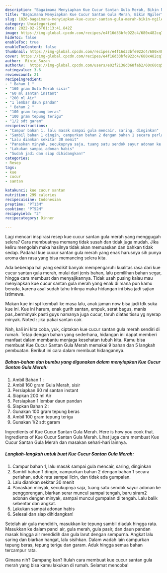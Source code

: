 ```yaml
---
description: "Bagaimana Menyiapkan Kue Cucur Santan Gula Merah, Bikin Ngiler"
title: "Bagaimana Menyiapkan Kue Cucur Santan Gula Merah, Bikin Ngiler"
slug: 1826-bagaimana-menyiapkan-kue-cucur-santan-gula-merah-bikin-ngiler
category: Uncategorized
date: 2022-02-25T01:13:41.842Z
image: https://img-global.cpcdn.com/recipes/e4f16d33bfe922c4/680x482cq70/kue-cucur-santan-gula-merah-foto-resep-utama.jpg
hideToc: false
enableToc: true
enableTocContent: false
thumbnail: https://img-global.cpcdn.com/recipes/e4f16d33bfe922c4/680x482cq70/kue-cucur-santan-gula-merah-foto-resep-utama.jpg
cover: https://img-global.cpcdn.com/recipes/e4f16d33bfe922c4/680x482cq70/kue-cucur-santan-gula-merah-foto-resep-utama.jpg
author:  Rinie_Suzan
authorAv:  https://img-global.cpcdn.com/users/e02f2138d368fab2/60x60cq50/avatar.jpg
ratingvalue: 3.6
reviewcount: 21
recipeingredient:
- " Bahan 1 "
- "160 gram Gula Merah sisir"
- "60 ml santan instant"
- "200 ml Air"
- "1 lembar daun pandan"
- " Bahan 2 "
- "100 gram tepung beras"
- "100 gram tepung terigu"
- "1/2 sdt garam"
recipeinstructions:
- "Campur bahan 1, lalu masak sampai gula mencair, saring, dinginkan"
- "Sambil bahan 1 dingin, campurkan bahan 2 dengan bahan 1 secara perlahan, aduk rata sampai licin, dan tidak ada gumpalan."
- "Lalu diamkan sekitar 30 menit"
- "Panaskan minyak, secukupnya saja, tuang satu sendok sayur adonan ke penggorengan, biarkan serar muncul sampai tengah, baru siram2 adonan dengan minyak, sampai muncul gumpalan di tengah. Lalu balik sebentar dan angkat."
- "Lakukan sampai adonan habis"
- "Sudah jadi dan siap dihidangkan!"
categories:
- Resep
tags:
- kue
- cucur
- santan

katakunci: kue cucur santan 
nutrition: 299 calories
recipecuisine: Indonesian
preptime: "PT13M"
cooktime: "PT52M"
recipeyield: "2"
recipecategory: Dinner

---
```



Lagi mencari inspirasi resep kue cucur santan gula merah yang menggugah selera? Cara membuatnya memang tidak susah dan tidak juga mudah. Jika keliru mengolah maka hasilnya tidak akan memuaskan dan bahkan tidak sedap. Padahal kue cucur santan gula merah yang enak harusnya sih punya aroma dan rasa yang bisa memancing selera kita.


Ada beberapa hal yang sedikit banyak mempengaruhi kualitas rasa dari kue cucur santan gula merah, mulai dari jenis bahan, lalu pemilihan bahan segar, hingga cara membuat dan menyajikannya. Tidak usah pusing kalau mau menyiapkan kue cucur santan gula merah yang enak di mana pun kamu berada, karena asal sudah tahu triknya maka hidangan ini bisa jadi sajian istimewa.

Makan kue ini spt kembali ke masa lalu, anak jaman now bisa jadi tdk suka kue ini. Kue ini harum, enak gurih santan, empuk, serat bagus, manis pas,.berminyak pasti guys namanya juga cucur, taruh diatas tissu yg nyerap minyak. Noted : jika pakai santan cair.


Nah, kali ini kita coba, yuk, ciptakan kue cucur santan gula merah sendiri di rumah. Tetap dengan bahan yang sederhana, hidangan ini dapat memberi manfaat dalam membantu menjaga kesehatan tubuh kita. Kamu bisa membuat Kue Cucur Santan Gula Merah memakai 9 bahan dan 5 langkah pembuatan. Berikut ini cara dalam membuat hidangannya.

<!--inarticleads1-->

##### Bahan-bahan dan bumbu yang digunakan dalam menyiapkan Kue Cucur Santan Gula Merah:

1. Ambil  Bahan 1 :
1. Ambil 160 gram Gula Merah, sisir
1. Persiapkan 60 ml santan instant
1. Siapkan 200 ml Air
1. Persiapkan 1 lembar daun pandan
1. Siapkan  Bahan 2 :
1. Gunakan 100 gram tepung beras
1. Ambil 100 gram tepung terigu
1. Gunakan 1/2 sdt garam


Ingredients of Kue Cucur Santan Gula Merah. Here is how you cook that. Ingredients of Kue Cucur Santan Gula Merah. Lihat juga cara membuat Kue Cucur Santan Gula Merah dan masakan sehari-hari lainnya. 

<!--inarticleads2-->

##### Langkah-langkah untuk buat Kue Cucur Santan Gula Merah:

1. Campur bahan 1, lalu masak sampai gula mencair, saring, dinginkan
1. Sambil bahan 1 dingin, campurkan bahan 2 dengan bahan 1 secara perlahan, aduk rata sampai licin, dan tidak ada gumpalan.
1. Lalu diamkan sekitar 30 menit
1. Panaskan minyak, secukupnya saja, tuang satu sendok sayur adonan ke penggorengan, biarkan serar muncul sampai tengah, baru siram2 adonan dengan minyak, sampai muncul gumpalan di tengah. Lalu balik sebentar dan angkat.
1. Lakukan sampai adonan habis
1. Selesai dan siap dihidangkan!

Setelah air gula mendidih, masukkan ke tepung sambil diaduk hingga rata. Masukkan ke dalam panci air, gula merah, gula pasir, dan daun pandan masak hingga air mendidih dan gula larut dengan sempurna. Angkat lalu saring dan biarkan hangat, lalu sisihkan. Dalam wadah lain campurkan tepung beras, tepung terigu dan garam. Aduk hingga semua bahan tercampur rata. 

Gimana nih? Gampang kan? Itulah cara membuat kue cucur santan gula merah yang bisa kamu lakukan di rumah. Selamat mencoba!
